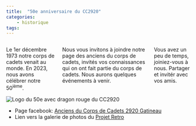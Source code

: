 ```yaml
---
title:  "50e anniversaire du CC2920"  
categories:
    - historique
tags:
---
```



<div class="row">
    <div class="columns small-8 medium-9 large-9">
        <p>Le 1er décembre 1973 notre corps de cadets venait au monde. En 2023, nous avons célébrer notre 50<sup>ième</sup>.</p>  
        <p>Nous vous invitons à joindre notre page des anciens du corps de cadets, invités vos connaissances qui on ont fait partie du corps de cadets. Nous aurons quelques événements à venir.</p>  
        <p>Vous avez un peu de temps, joiniez-vous à nous. Partager et invitér avec vos amis. </p>
    </div>
    <div class="columns small-4 medium-3 large-3" >
        <img title="Logo du 50e avec dragon rouge du CC2920" src="{{ site.url }}{{ site.baseurl }}/docs/historique/2920Dragon_C_50_sm.jpg" />
    </div>
</div>
<div class="row column">
        <div class="row column " >
            <ul>
                <li>Page facebook: <a href="https://www.facebook.com/groups/37248710801/">Anciens du Corps de Cadets 2920 Gatineau</a></li>
                <li>Lien vers la galerie de photos du <a href="https://photos.app.goo.gl/qabSo4TydKBKwY6L9">Projet Retro</a></li>
            </ul>
        </div>
</div>
